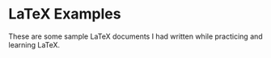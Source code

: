 LaTeX Examples
==============
These are some sample LaTeX documents I had written while practicing and learning LaTeX.